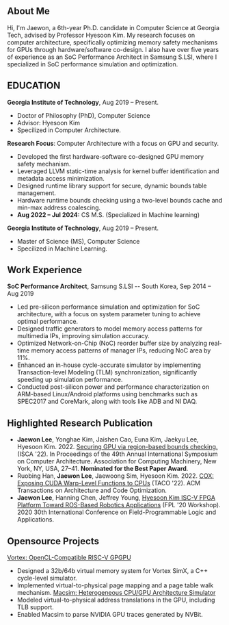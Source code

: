 ## About Me
Hi, I'm Jaewon, a 6th-year Ph.D. candidate in Computer Science at Georgia Tech, advised by Professor Hyesoon Kim. 
My research focuses on computer architecture, specifically optimizing memory safety mechanisms for GPUs through hardware/software co-design.
I also have over five years of experience as an SoC Performance Architect in Samsung S.LSI, where I specialized in SoC performance simulation and optimization.

## EDUCATION
**Georgia Institute of Technology**, Aug 2019 – Present.
- Doctor of Philosophy (PhD), Computer Science
- Advisor: Hyesoon Kim
- Specilized in Computer Architecture.

**Research Focus**: Computer Architecture with a focus on GPU and security.
  - Developed the first hardware-software co-designed GPU memory safety mechanism.
  - Leveraged LLVM static-time analysis for kernel buffer identification and metadata access minimization.
  - Designed runtime library support for secure, dynamic bounds table management.
  - Hardware runtime bounds checking using a two-level bounds cache and min-max address coalescing.
  - **Aug 2022 – Jul 2024:**  CS M.S. (Specialized in Machine learning)

**Georgia Institute of Technology**, Aug 2019 – Present.
  - Master of Science (MS), Computer Science
  - Specilized in Machine Learning.

## Work Experience
**SoC Performance Architect**, Samsung S.LSI -- South Korea, Sep 2014 – Aug 2019
- Led pre-silicon performance simulation and optimization for SoC architecture, with a focus on system parameter tuning to achieve optimal performance.
- Designed traffic generators to model memory access patterns for multimedia IPs, improving simulation accuracy.
- Optimized Network-on-Chip (NoC) reorder buffer size by analyzing real-time memory access patterns of manager IPs, reducing NoC area by 11%.
- Enhanced an in-house cycle-accurate simulator by implementing Transaction-level Modeling (TLM) synchronization, significantly speeding up simulation performance.
- Conducted post-silicon power and performance characterization on ARM-based Linux/Android platforms using benchmarks such as SPEC2017 and CoreMark, along with tools like ADB and NI DAQ.

## Highlighted Research Publication
- **Jaewon Lee**, Yonghae Kim, Jaishen Cao, Euna Kim, Jaekyu Lee, Hyesoon Kim. 2022. [Securing GPU via region-based bounds checking.](https://dl.acm.org/doi/abs/10.1145/3470496.3527420) (ISCA '22). In Proceedings of the 49th Annual International Symposium on Computer Architecture. Association for Computing Machinery, New York, NY, USA, 27–41. **Nominated for the Best Paper Award**.
- Ruobing Han, **Jaewon Lee**, Jaewoong Sim, Hyesoon Kim. 2022. [COX: Exposing CUDA Warp-Level Functions to CPUs](https://dl.acm.org/doi/full/10.1145/3554736) (TACO '22). ACM Transactions on Architecture and Code Optimization.
- **Jaewon Lee**, Hanning Chen, Jeffrey Young, [Hyesoon Kim ISC-V FPGA Platform Toward ROS-Based Robotics Applications](https://ieeexplore.ieee.org/abstract/document/9221616) (FPL '20 Workshop). 2020 30th International Conference on Field-Programmable Logic and Applications.

## Opensource Projects
[Vortex: OpenCL-Compatible RISC-V GPGPU](https://vortex.cc.gatech.edu)
- Designed a 32b/64b virtual memory system for Vortex SimX, a C++ cycle-level simulator.
- Implemented virtual-to-physical page mapping and a page table walk mechanism.
[Macsim: Heterogeneous CPU/GPU Architecture Simulator](https://github.com/gthparch/macsim/)
- Modeled virtual-to-physical address translations in the GPU, including TLB support.
- Enabled Macsim to parse NVIDIA GPU traces generated by NVBit.
